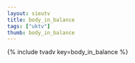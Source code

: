 ```yaml
--- 
layout: sieutv
title: body_in_balance
tags: ["uktv"]
thumb: body_in_balance
---
```

{% include tvadv key=body_in_balance %}
